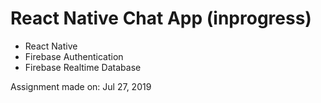 # React Native Chat App (inprogress)


* React Native
* Firebase Authentication
* Firebase Realtime Database


Assignment made on:  Jul 27, 2019

